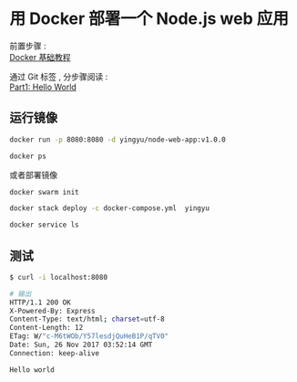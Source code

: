 # 用 Docker 部署一个 Node.js web 应用

前置步骤 : \
[Docker 基础教程](https://github.com/yingyuk/docker-tutorial)

通过 Git 标签 , 分步骤阅读 :\
[Part1: Hello World](https://github.com/yingyuk/node-web-app/tree/v1.0.0)

## 运行镜像

```sh
docker run -p 8080:8080 -d yingyu/node-web-app:v1.0.0

docker ps
```

或者部署镜像

```sh
docker swarm init

docker stack deploy -c docker-compose.yml  yingyu

docker service ls
```

## 测试

```sh
$ curl -i localhost:8080

# 输出
HTTP/1.1 200 OK
X-Powered-By: Express
Content-Type: text/html; charset=utf-8
Content-Length: 12
ETag: W/"c-M6tWOb/Y57lesdjQuHeB1P/qTV0"
Date: Sun, 26 Nov 2017 03:52:14 GMT
Connection: keep-alive

Hello world
```
